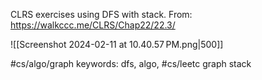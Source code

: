 CLRS exercises using DFS with stack. From: https://walkccc.me/CLRS/Chap22/22.3/

![[Screenshot 2024-02-11 at 10.40.57 PM.png|500]]

#cs/algo/graph keywords: dfs, algo, #cs/leetc graph stack
